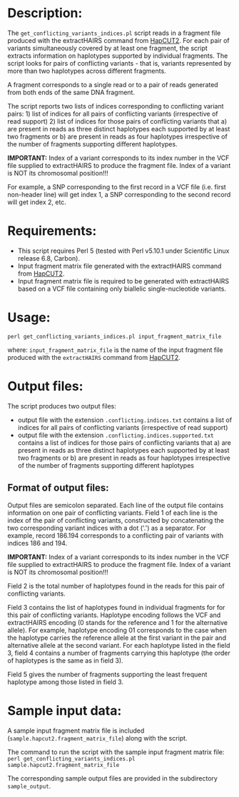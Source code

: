 # Description:

The `get_conflicting_variants_indices.pl` script reads in a fragment file
produced with the extractHAIRS command from 
[HapCUT2](https://github.com/vibansal/HapCUT2).  For each pair of variants
simultaneously covered by at least one fragment, the script extracts
information on haplotypes supported by individual fragments.
The script looks for pairs of conflicting variants - that is, variants
represented by more than two haplotypes across different fragments.

A fragment corresponds to a single read or to a pair of reads generated from
both ends of the same DNA fragment.

The script reports two lists of indices corresponding to conflicting variant
pairs: 1) list of indices for all pairs of conflicting variants (irrespective
of read support)
2) list of indices for those pairs of conflicting variants that a) are present
in reads as three distinct haplotypes each supported by at least two fragments
or b) are present in reads as four haplotypes irrespective of the number of
fragments supporting different haplotypes.

**IMPORTANT:**
Index of a variant corresponds to its index number in the VCF file supplied to
extractHAIRS to produce the fragment file.
Index of a variant is NOT its chromosomal position!!!

For example, a SNP corresponding to the first record in a VCF file (i.e. first
non-header line) will get index 1, a SNP corresponding to the second record
will get index 2, etc.

# Requirements:

* This script requires Perl 5 (tested with Perl v5.10.1 under Scientific Linux
  release 6.8, Carbon).
* Input fragment matrix file generated with the extractHAIRS command from
  [HapCUT2](https://github.com/vibansal/HapCUT2).
* Input fragment matrix file is required to be generated with extractHAIRS
  based on a VCF file containing only biallelic single-nucleotide variants.    

# Usage:

`perl get_conflicting_variants_indices.pl input_fragment_matrix_file`

where:
`input_fragment_matrix_file` is the name of the input fragment file produced
with the `extractHAIRS` command from
[HapCUT2](https://github.com/vibansal/HapCUT2).

# Output files:

The script produces two output files:

* output file with the extension `.conflicting.indices.txt` contains a list of
  indices for all pairs of conflicting variants (irrespective of read support)
* output file with the extension `.conflicting.indices.supported.txt` contains
  a list of indices for those pairs of conflicting variants that a) are present
in reads as three distinct haplotypes each supported by at least two fragments
or b) are present in reads as four haplotypes irrespective of the number of
fragments supporting different haplotypes

## Format of output files:

Output files are semicolon separated.
Each line of the output file contains information on one pair of conflicting
variants.  Field 1 of each line is the index of the pair of conflicting
variants, constructed by concatenating the two corresponding variant indices
with a dot ('.') as a separator.  For example, record 186.194 corresponds to a
conflicting pair of variants with indices 186 and 194.

**IMPORTANT:**
Index of a variant corresponds to its index number in the VCF file supplied to
extractHAIRS to produce the fragment file.  Index of a variant is NOT its
chromosomal position!!!

Field 2 is the total number of haplotypes found in the reads for this pair of
conflicting variants.

Field 3 contains the list of haplotypes found in individual fragments for for
this pair of conflicting variants.  Haplotype encoding follows the VCF and
extractHAIRS encoding (0 stands for the reference and 1 for the alternative
allele). For example, haplotype encoding 01 corresponds to the case when the
haplotype carries the reference allele at the first variant in the pair and
alternative allele at the second variant.  For each haplotype listed in the
field 3, field 4 contains a number of fragments carrying this haplotype (the
order of haplotypes is the same as in field 3).

Field 5 gives the number of fragments supporting the least frequent haplotype
among those listed in field 3.

# Sample input data:

A sample input fragment matrix file is included
(`sample.hapcut2.fragment_matrix_file`) along with the script.

The command to run the script with the sample input fragment matrix file:
`perl get_conflicting_variants_indices.pl sample.hapcut2.fragment_matrix_file`

The corresponding sample output files are provided in the subdirectory
`sample_output`.

